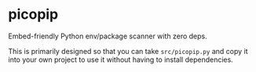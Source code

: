 # picopip

Embed-friendly Python env/package scanner with zero deps.

This is primarily designed so that you can take `src/picopip.py`
and copy it into your own project to use it without having
to install dependencies.
